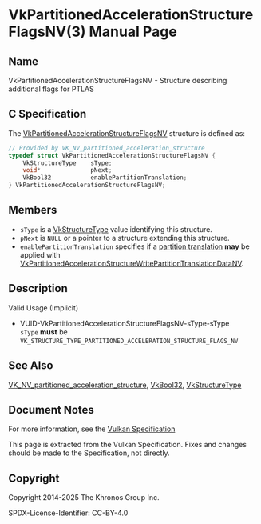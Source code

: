 # VkPartitionedAccelerationStructureFlagsNV(3) Manual Page

## Name

VkPartitionedAccelerationStructureFlagsNV - Structure describing additional flags for PTLAS



## [](#_c_specification)C Specification

The [VkPartitionedAccelerationStructureFlagsNV](https://registry.khronos.org/vulkan/specs/latest/man/html/VkPartitionedAccelerationStructureFlagsNV.html) structure is defined as:

```c++
// Provided by VK_NV_partitioned_acceleration_structure
typedef struct VkPartitionedAccelerationStructureFlagsNV {
    VkStructureType    sType;
    void*              pNext;
    VkBool32           enablePartitionTranslation;
} VkPartitionedAccelerationStructureFlagsNV;
```

## [](#_members)Members

- `sType` is a [VkStructureType](https://registry.khronos.org/vulkan/specs/latest/man/html/VkStructureType.html) value identifying this structure.
- `pNext` is `NULL` or a pointer to a structure extending this structure.
- `enablePartitionTranslation` specifies if a [partition translation](https://registry.khronos.org/vulkan/specs/latest/html/vkspec.html#ptlas-partition-translation) **may** be applied with [VkPartitionedAccelerationStructureWritePartitionTranslationDataNV](https://registry.khronos.org/vulkan/specs/latest/man/html/VkPartitionedAccelerationStructureWritePartitionTranslationDataNV.html).

## [](#_description)Description

Valid Usage (Implicit)

- [](#VUID-VkPartitionedAccelerationStructureFlagsNV-sType-sType)VUID-VkPartitionedAccelerationStructureFlagsNV-sType-sType  
  `sType` **must** be `VK_STRUCTURE_TYPE_PARTITIONED_ACCELERATION_STRUCTURE_FLAGS_NV`

## [](#_see_also)See Also

[VK\_NV\_partitioned\_acceleration\_structure](https://registry.khronos.org/vulkan/specs/latest/man/html/VK_NV_partitioned_acceleration_structure.html), [VkBool32](https://registry.khronos.org/vulkan/specs/latest/man/html/VkBool32.html), [VkStructureType](https://registry.khronos.org/vulkan/specs/latest/man/html/VkStructureType.html)

## [](#_document_notes)Document Notes

For more information, see the [Vulkan Specification](https://registry.khronos.org/vulkan/specs/latest/html/vkspec.html#VkPartitionedAccelerationStructureFlagsNV)

This page is extracted from the Vulkan Specification. Fixes and changes should be made to the Specification, not directly.

## [](#_copyright)Copyright

Copyright 2014-2025 The Khronos Group Inc.

SPDX-License-Identifier: CC-BY-4.0